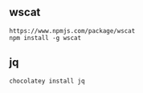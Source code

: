 ## wscat
    https://www.npmjs.com/package/wscat
    npm install -g wscat
## jq
    chocolatey install jq
